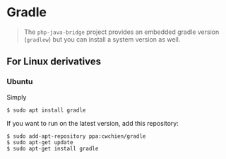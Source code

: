# Gradle

> The `php-java-bridge` project provides an embedded gradle version (`gradlew`) but you can 
> install a system version as well.

## For Linux derivatives

### Ubuntu 

Simply

```shell
$ sudo apt install gradle
```

If you want to run on the latest version, add this repository:

```shell
$ sudo add-apt-repository ppa:cwchien/gradle
$ sudo apt-get update
$ sudo apt-get install gradle
```

